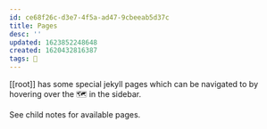 ```yaml
---
id: ce68f26c-d3e7-4f5a-ad47-9cbeeab5d37c
title: Pages
desc: ''
updated: 1623852248648
created: 1620432816387
tags: 🌿
---
```


[[root]] has some special jekyll pages which can be navigated to by hovering over the 🗺 in the sidebar.

See child notes for available pages.
